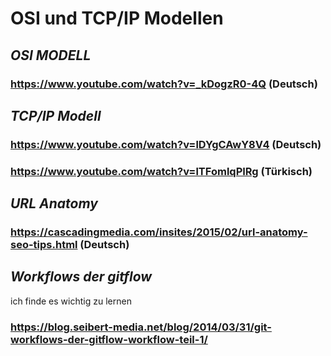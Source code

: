# OSI und TCP/IP Modellen

## _OSI MODELL_
### https://www.youtube.com/watch?v=_kDogzR0-4Q (Deutsch)



## _TCP/IP Modell_

### https://www.youtube.com/watch?v=lDYgCAwY8V4 (Deutsch)

### https://www.youtube.com/watch?v=lTFomlqPIRg  (Türkisch)

## _URL Anatomy_

### https://cascadingmedia.com/insites/2015/02/url-anatomy-seo-tips.html   (Deutsch)

## _Workflows der gitflow_
ich finde es wichtig zu lernen

### https://blog.seibert-media.net/blog/2014/03/31/git-workflows-der-gitflow-workflow-teil-1/


